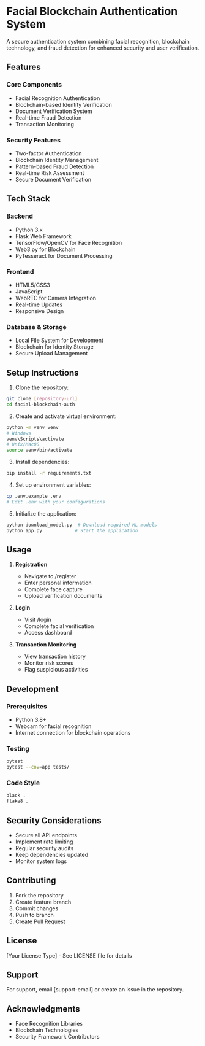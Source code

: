 # Facial Blockchain Authentication System

A secure authentication system combining facial recognition, blockchain technology, and fraud detection for enhanced security and user verification.

## Features

### Core Components
- Facial Recognition Authentication
- Blockchain-based Identity Verification
- Document Verification System
- Real-time Fraud Detection
- Transaction Monitoring

### Security Features
- Two-factor Authentication
- Blockchain Identity Management
- Pattern-based Fraud Detection
- Real-time Risk Assessment
- Secure Document Verification

## Tech Stack

### Backend
- Python 3.x
- Flask Web Framework
- TensorFlow/OpenCV for Face Recognition
- Web3.py for Blockchain
- PyTesseract for Document Processing

### Frontend
- HTML5/CSS3
- JavaScript
- WebRTC for Camera Integration
- Real-time Updates
- Responsive Design

### Database & Storage
- Local File System for Development
- Blockchain for Identity Storage
- Secure Upload Management

## Setup Instructions

1. Clone the repository:
```bash
git clone [repository-url]
cd facial-blockchain-auth
```

2. Create and activate virtual environment:
```bash
python -m venv venv
# Windows
venv\Scripts\activate
# Unix/MacOS
source venv/bin/activate
```

3. Install dependencies:
```bash
pip install -r requirements.txt
```

4. Set up environment variables:
```bash
cp .env.example .env
# Edit .env with your configurations
```

5. Initialize the application:
```bash
python download_model.py  # Download required ML models
python app.py            # Start the application
```

## Usage

1. **Registration**
   - Navigate to /register
   - Enter personal information
   - Complete face capture
   - Upload verification documents

2. **Login**
   - Visit /login
   - Complete facial verification
   - Access dashboard

3. **Transaction Monitoring**
   - View transaction history
   - Monitor risk scores
   - Flag suspicious activities

## Development

### Prerequisites
- Python 3.8+
- Webcam for facial recognition
- Internet connection for blockchain operations

### Testing
```bash
pytest
pytest --cov=app tests/
```

### Code Style
```bash
black .
flake8 .
```

## Security Considerations

- Secure all API endpoints
- Implement rate limiting
- Regular security audits
- Keep dependencies updated
- Monitor system logs

## Contributing

1. Fork the repository
2. Create feature branch
3. Commit changes
4. Push to branch
5. Create Pull Request

## License

[Your License Type] - See LICENSE file for details

## Support

For support, email [support-email] or create an issue in the repository.

## Acknowledgments

- Face Recognition Libraries
- Blockchain Technologies
- Security Framework Contributors 
